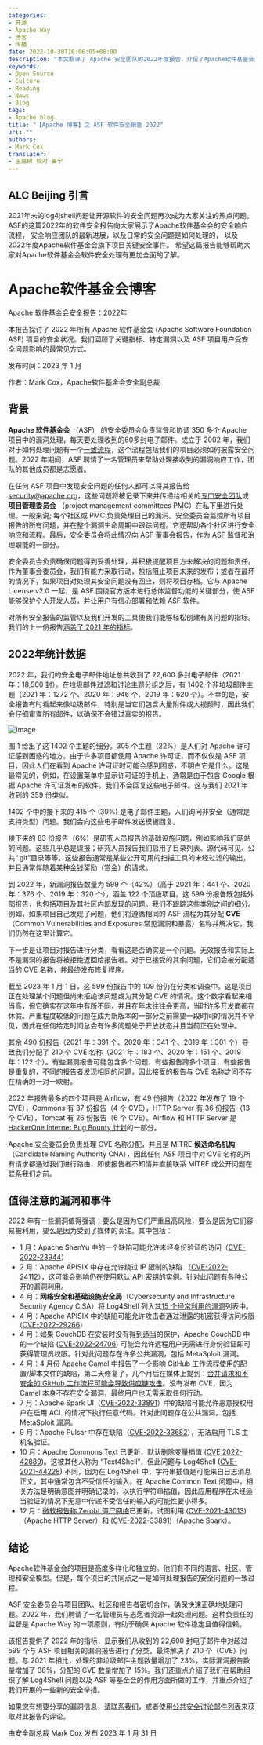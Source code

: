 ```yaml
---
categories:
- 开源
- Apache Way
- 博客
- 传播
date: 2022-10-30T16:06:05+08:00
description: "本文翻译了 Apache 安全团队的2022年度报告，介绍了Apache软件基金会是的安全响应流程， 安全响应团队的日常的工作任务， 以及2022年度Apache软件基金会旗下项目关键安全事件。"
keywords:
- Open Source
- Culture
- Reading
- News
- Blog
tags:
- Apache blog
title: "【Apache 博客】之 ASF 软件安全报告 2022"
url: ""
authors:
- Mark Cox
translater:
- 王嘉树 校对 姜宁
---
```

## ALC Beijing 引言

2021年末的log4jshell问题让开源软件的安全问题再次成为大家关注的热点问题。 ASF的这篇2022年的软件安全报告向大家展示了Apache软件基金会的安全响应流程， 安全响应团队的最新进展，以及日常的安全问题是如何处理的， 以及2022年度Apache软件基金会旗下项目关键安全事件。 希望这篇报告能够帮助大家对Apache软件基金会软件安全处理有更加全面的了解。

# Apache软件基金会博客

Apache 软件基金会安全报告：2022年

本报告探讨了 2022 年所有 Apache 软件基金会 (Apache Software Foundation ASF) 项目的安全状况。我们回顾了关键指标、特定漏洞以及 ASF 项目用户受安全问题影响的最常见方式。

发布时间：2023 年 1 月

作者：Mark Cox，Apache软件基金会安全副总裁

## 背景

**Apache 软件基金会** （ASF） 的安全委员会负责监督和协调 350 多个 Apache 项目中的漏洞处理，每天要处理收到的60多封电子邮件。成立于 2002 年，我们对于如何处理问题有一个[一致流程](https://s.apache.org/cveprocess)，这个流程包括我们的项目必须如何披露安全问题。2022 年期间，ASF 聘请了一名管理员来帮助处理接收到的漏洞响应工作，团队的其他成员都是志愿者。

在任何 ASF 项目中发现安全问题的任何人都可以将其报告给 [security@apache.org](mailto:security@apache.org)，这些问题将被记录下来并传递给相关的[专门安全团队](https://apache.org/security/projects.html)或**项目管理委员会** （project management committees PMC）在私下里进行处理。一般来说; 每个社区或 PMC 负责处理自己的漏洞。安全委员会监控所有项目报告的所有问题，并在整个漏洞生命周期中跟踪问题。它还帮助各个社区进行安全响应和流程。最后，安全委员会将此情况向 ASF 董事会报告，作为 ASF 监督和治理职能的一部分。

安全委员会负责确保问题得到妥善处理，并积极提醒项目方未解决的问题和责任。作为董事会委员会，我们有能力采取行动，包括阻止项目未来的发布；或者在最坏的情况下，如果项目对处理其安全问题没有回应，则将项目存档。它与 Apache License v2.0 一起，是 ASF 围绕官方版本进行总体监督功能的关键部分，使 ASF 能够保护个人开发人员，并让用户有信心部署和依赖 ASF 软件。

对所有安全报告的监管以及我们开发的工具使我们能够轻松创建有关问题的指标。我们的上一份报告[涵盖了 2021 年的指标](https://news.apache.org/foundation/entry/apache-software-foundation-security-report2)。

## 2022年统计数据

2022 年，我们的安全电子邮件地址总共收到了 22,600 多封电子邮件（2021 年：18,500 封）。在垃圾邮件过滤和讨论主题分组之后，有 1402 个非垃圾邮件主题（2021 年：1272 个、2020 年：946 个、2019 年：620 个）。不幸的是，安全报告有时看起来像垃圾邮件，特别是当它们包含大量附件或大视频时，因此我们会仔细审查所有邮件，以确保不会错过真实的报告。

![image](https://github.com/alc-beijing/translation/assets/39830125/d7917507-9a42-4512-8f68-a176b00cbd6d)


图 1 给出了这 1402 个主题的细分。305 个主题（22%）是人们对 Apache 许可证感到困惑的地方。由于许多项目都使用 Apache 许可证，而不仅仅是 ASF 项目，因此人们在看到 Apache 许可证时可能会感到困惑，不明白它是什么。这是最常见的，例如，在设置菜单中显示许可证的手机上，通常是由于包含 Google 根据 Apache 许可证发布的软件。我们不会回复这些电子邮件。这与我们 2021 年收到的 359 份类似。

1402 个中的接下来的 415 个 (30%) 是电子邮件主题，人们询问非安全（通常是支持类型）问题。我们会向这些电子邮件发送模板回复。

接下来的 83 份报告（6%）是研究人员报告的基础设施问题，例如影响我们网站的问题。这些几乎总是误报；研究人员报告我们启用了目录列表、源代码可见、公共“.git”目录等等。这些报告通常是某些公开可用的扫描工具的未经过滤的输出，并且通常伴随着某种金钱奖励（赏金）的请求。

到 2022 年，新漏洞报告数量为 599 个（42%）（高于 2021 年：441 个、2020 年：376 个、2019 年：320 个），涵盖 122 个顶级项目。这 599 份报告既包括外部报告，也包括项目及其社区内部发现的问题。我们不跟踪这些类别之间的细分。例如，如果项目自己发现了问题，他们将遵循相同的 ASF 流程为其分配 **CVE**（Common Vulnerabilities and Exposures 常见漏洞和暴露）名称并解决它，我们仍然在这里计算它。

下一步是让项目对报告进行分类，看看这是否确实是一个问题。无效报告和实际上不是漏洞的报告将被拒绝返回给报告者。对于已接受的其余问题，它们会被分配适当的 CVE 名称，并最终发布修复程序。

截至 2023 年 1 月 1 日，这 599 份报告中的 109 份仍在分类和调查中。这是项目正在处理某个问题但尚未拒绝该问题或为其分配 CVE 的情况。这个数字看起来相当高，但它确实在这年中有所不同，并且在年末往往会更高，当时许多开发商都在休假。严重程度较低的问题在成为新版本的一部分之前需要一段时间的情况并不罕见，因此在任何给定时间总会有许多问题处于开放状态并且当前正在处理中。

其余 490 份报告（2021 年：391 个、2020 年：341 个、2019 年：301 个）导致我们分配了 210 个 CVE 名称（2021 年：183 个、2020 年：151 个、2019 年：122 个）。有些漏洞报告可能包含多个问题，有些报告跨多个项目，有些报告是重复的，不同的报告者发现相同的问题，因此接受的报告与 CVE 名称之间不存在精确的一对一映射。

2022 年报告最多的四个项目是 Airflow，有 49 份报告（2022 年发布了 19 个 CVE），Commons 有 37 份报告（4 个 CVE），HTTP Server 有 36 份报告（13 个 CVE），Tomcat 有 26 份报告（6 个 CVE）。Airflow 和 HTTP Server 是 [HackerOne Internet Bug Bounty  计划](https://hackerone.com/ibb)的一部分。

Apache 安全委员会负责处理 CVE 名称分配，并且是 MITRE **候选命名机构** （Candidate Naming Authority CNA），因此任何 ASF 项目中对 CVE 名称的所有请求都通过我们进行路由，即使报告者不知情并直接联系 MITRE 或公开问题在联系我们之前。

## 值得注意的漏洞和事件

2022 年有一些漏洞值得强调；要么是因为它们严重且高风险，要么是因为它们容易被利用，要么是因为受到了媒体的关注。其中包括：

- 1 月：Apache ShenYu 中的一个缺陷可能允许未经身份验证的访问（[CVE-2022-23944](https://www.cve.org/CVERecord?id=CVE-2022-23944)）
- 2 月：Apache APISIX 中存在允许绕过 IP 限制的缺陷 （[CVE-2022-24112](https://www.cve.org/CVERecord?id=CVE-2022-24112)），这可能会影响仍在使用默认 API 密钥的实例。针对此问题有各种公开的漏洞利用。
- 4 月：**网络安全和基础设施安全局**（Cybersecurity and Infrastructure Security Agency CISA）将 Log4Shell 列入其[15 个经常利用的漏洞](https://www.cisa.gov/uscert/ncas/current-activity/2022/04/27/2021-top-routinely-exploited-vulnerabilities)列表中。
- 4 月：Apache APISIX 中的缺陷可能允许攻击者通过泄露的机密获得访问权限 ([CVE-2022-29266](https://www.cve.org/CVERecord?id=CVE-2022-29266))
- 4 月：如果 CouchDB 在安装时没有得到适当的保护，Apache CouchDB 中的一个缺陷 ([CVE-2022-24706](https://www.cve.org/CVERecord?id=CVE-2022-24706)) 可能会允许远程用户无需进行身份验证即可获得管理员权限。针对此问题存在许多公共漏洞，包括 MetaSploit 漏洞。
- 4 月：4 月份 Apache Camel 中报告了一个影响 GitHub 工作流程使用的配置/脚本文件的缺陷，第二天修复了，几个月后在媒体上提到：[合并请求和不安全的 GitHub 工作流程可能会导致供应链攻击](https://www.theregister.com/2022/09/01/google_firebase_apache_camel_github/)。没有发布 CVE，因为 Camel 本身不存在安全漏洞，最终用户也无需采取任何行动。
- 7 月：Apache Spark UI（[CVE-2022-33891](https://www.cve.org/CVERecord?id=CVE-2022-33891)）中的缺陷可能允许恶意授权用户在启用 ACL 的情况下执行任意代码。针对此问题存在公共漏洞，包括 MetaSploit 漏洞。
- 9 月：Apache Pulsar 中存在缺陷（[CVE-2022-33682](https://www.cve.org/CVERecord?id=CVE-2022-33682)），无法启用 TLS 主机名验证。
- 10 月：Apache Commons Text 已更新，默认删除变量插值 ([CVE 2022-42889](https://www.cve.org/CVERecord?id=CVE-2022-42889))。这被其他人称为 “Text4Shell”，但此问题与 Log4Shell ([CVE-2021-44228](https://www.cve.org/CVERecord?id=CVE-2021-44228)) 不同，因为在 Log4Shell 中，字符串插值是可能来自日志消息正文，其中通常包含不受信任的输入。在 Apache Common Text 问题中，相关方法是明确意图并明确记录的，以执行字符串插值，因此应用程序在未经适当验证的情况下无意中传递不受信任的输入的可能性要小得多。
- 12 月：[微软报告称 Zerobt 僵尸网络](https://www.microsoft.com/en-us/security/blog/2022/12/21/microsoft-research-uncovers-new-zerobot-capabilities/)已更新，试图利用 ([CVE-2021-43013](https://www.cve.org/CVERecord?id=CVE-2021-43013))（Apache HTTP Server）和 ([CVE-2022-33891](https://www.cve.org/CVERecord?id=CVE-2022-33891))（Apache Spark）。

## 结论

Apache软件基金会的项目是高度多样化和独立的。他们有不同的语言、社区、管理和安全模型。但是，每个项目的共同点之一是如何处理报告的安全问题的一致过程。

ASF 安全委员会与项目团队、社区和报告者密切合作，确保快速正确地处理问题。2022 年，我们聘请了一名管理员与志愿者资源一起处理问题。这种负责任的监督是 Apache Way 的一项原则，有助于确保 Apache 软件稳定且值得信赖。

该报告提供了 2022 年的指标，显示我们从收到的 22,600 封电子邮件中对超过 599 个与 ASF 项目相关的漏洞报告进行了分类，最终解决了 210 个（CVE）问题。与 2021 年相比，处理的非垃圾邮件主题数量增加了 23%，实际漏洞报告数量增加了 36%，分配的 CVE 数量增加了 15%。我们还重点介绍了我们在帮助组织了解 Log4Shell 问题以及 ASF 等基金会的作用方面所做的工作，并重点介绍了我们开展的一些新的安全举措。

如果您有想要分享的漏洞信息，[请联系我们](https://apache.org/security/#reporting-a-vulnerability)，或者使用[公共安全讨论邮件列表](https://lists.apache.org/list.html?security-discuss@community.apache.org)来获取对此报告的评论。

由安全副总裁 Mark Cox 发布 2023 年 1 月 31 日
